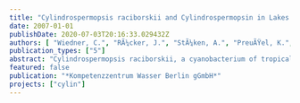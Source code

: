 ```yaml
---
title: "Cylindrospermopsis raciborskii and Cylindrospermopsin in Lakes of the Berlin Area -Occurrence, Causes and Consequences (CYLIN)"
date: 2007-01-01
publishDate: 2020-07-03T20:16:33.029432Z
authors: [ "Wiedner, C.", "RÃ¼cker, J.", "StÃ¼ken, A.", "PreuÃŸel, K.", "Fastner, J.", "Chorus, I.", "Nixdorf, B." ]
publication_types: ["5"]
abstract: "Cylindrospermopsis raciborskii, a cyanobacterium of tropical origin, can produce the toxin cylindrospermopsin (CYN). This originally tropical cyanobacterium (bluegreen algae) has now spread to the distant waters of the Berlin area. Cylindrospermopsin has been detected in two lakes in the area, but none of the C. raciborskii strains isolated here so far were found to produce the toxin. The main objectives of the CYLIN project were therefore to analyze the distribution and regulation of C. raciborskii and cylindrospermopsin and to determine which cyanobacteria are producing this toxin in order to establish a basis with which to predict the further course of development of this species and the related health hazards for humans. The CYLIN project was implemented as a three-part program. A screening program was first conducted in 2004 to test regional water bodies for the presence of cylindrospermopsin and potential CYN-producing cyanobacteria in order to obtain an overview of their distribution in the study region. A total of 142 regional water bodies were sampled once each in this qualitative analysis cylindrospermopsin and cyanobacteria. The screening program was followed by a monitoring program designed to generate quantitative data on the concentrations of dissolved CYN, particulate CYN, cyanobacteria and target environmental parameters at 20 selected lakes, which were sampled 3 times each. Last but not least, we investigated the seasonal dynamics of these parameters at two selected lakes in 2004 and 2005. Apart from this we isolated different cyanobacterial strains and conducted chemical and molecular biological analyses of CYN and CYNcoding genes, in order to identify CYN-producing cyanobacteria. The results show that C. raciborskii and CYN are much more widespread than was previously assumed. C. raciborskii was detected in 22 % of the investigated water bodies, and cylindrospermopsin in 52 %. Additionally, two other toxic cyanobacteria of tropical origin were found for the first time in the BerlinBrandenburg region, Anabaena bergii and Aphanizomenon aphanizomenoides. The mean and maximum CYN concentrations were 1 µg L-1 and 12 µg L-1, respectively. Since the particulate CYN fraction did not exceed 0.5 µg L-1, the dissolved CYN fraction was found to be responsible for the high CYN concentrations. The proposed guideline safety value for cylindrospermopsin in drinking water (1 µg L-1) was exceeded 18 times at 8 different lakes. Although Aphanizomenon flos-aquae (Nostocales) has been unequivocally identified as a producer of cylindrospermopsin, the observed cylindrospermopsin concentrations cannot be attributed to this cyanobacterial species alone. Aphanizomenon gracile was also identified as a potential CYN-producing cyanobacterium. Based on the findings of the CYLIN project, we recommend that cylindrospermopsin be included as a risk factor in drinking and bathing water quality assessments. To identify hazard conditions associated with this cyanotoxin, further investigations are needed to identify all cyanobacteria that produce cylindrospermopsin and to elucidate the mechanisms regulating the occurrence of CYN-producing cyanobacteria, CYN synthesis by these organisms, and CYN decomposition in aquatic ecosystems. Our analysis of C. raciborskii population dynamics showed that its germination is temperature-dependent and its population growth light-dependent. Population size was determined by the time of germination, that is, the earlier the time of germination, the bigger the population. Based on these findings, it appears highly likely that the climate-related early rise in water temperatures over the course of the years has promoted the spread of this species to temperate regions. Our hypothesis for the future course of cyanobacterial and cyanotoxin development in German waters is as follows: The combination of trophic decline and global warming works to the general benefit of cyanobacteria of the order Nostocales and leads to a shift in cyanobacterial species and toxin composition. This may ultimately lead to an increase in the incidence of neurotoxins as well as cylindrospermopsin."
featured: false
publication: "*Kompetenzzentrum Wasser Berlin gGmbH*"
projects: ["cylin"]
---
```


